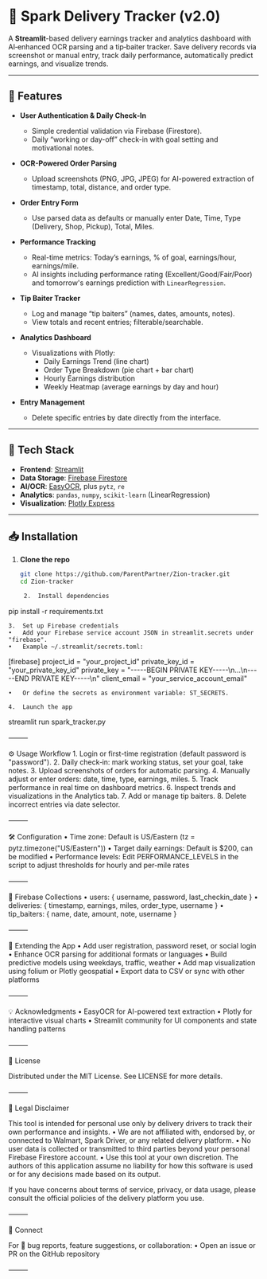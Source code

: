 
# 🚦 Spark Delivery Tracker (v2.0)

A **Streamlit**-based delivery earnings tracker and analytics dashboard with AI‑enhanced OCR parsing and a tip‑baiter tracker. Save delivery records via screenshot or manual entry, track daily performance, automatically predict earnings, and visualize trends.

---

## 🧠 Features

- **User Authentication & Daily Check‑In**  
  - Simple credential validation via Firebase (Firestore).  
  - Daily “working or day-off” check-in with goal setting and motivational notes.

- **OCR-Powered Order Parsing**  
  - Upload screenshots (PNG, JPG, JPEG) for AI-powered extraction of timestamp, total, distance, and order type.

- **Order Entry Form**  
  - Use parsed data as defaults or manually enter Date, Time, Type (Delivery, Shop, Pickup), Total, Miles.

- **Performance Tracking**  
  - Real-time metrics: Today’s earnings, % of goal, earnings/hour, earnings/mile.  
  - AI insights including performance rating (Excellent/Good/Fair/Poor) and tomorrow's earnings prediction with `LinearRegression`.

- **Tip Baiter Tracker**  
  - Log and manage “tip baiters” (names, dates, amounts, notes).  
  - View totals and recent entries; filterable/searchable.

- **Analytics Dashboard**  
  - Visualizations with Plotly:  
    - Daily Earnings Trend (line chart)  
    - Order Type Breakdown (pie chart + bar chart)  
    - Hourly Earnings distribution  
    - Weekly Heatmap (average earnings by day and hour)

- **Entry Management**  
  - Delete specific entries by date directly from the interface.

---

## 💾 Tech Stack

- **Frontend**: [Streamlit](https://streamlit.io)  
- **Data Storage**: [Firebase Firestore](https://firebase.google.com/)  
- **AI/OCR**: [EasyOCR](https://github.com/JaidedAI/EasyOCR), plus `pytz`, `re`  
- **Analytics**: `pandas`, `numpy`, `scikit-learn` (LinearRegression)  
- **Visualization**: [Plotly Express](https://plotly.com/python/plotly-express)

---

## 📥 Installation

1. **Clone the repo**
   ```bash
   git clone https://github.com/ParentPartner/Zion-tracker.git
   cd Zion-tracker

	2.	Install dependencies

pip install -r requirements.txt


	3.	Set up Firebase credentials
	•	Add your Firebase service account JSON in streamlit.secrets under "firebase".
	•	Example ~/.streamlit/secrets.toml:

[firebase]
project_id = "your_project_id"
private_key_id = "your_private_key_id"
private_key = "-----BEGIN PRIVATE KEY-----\n...\n-----END PRIVATE KEY-----\n"
client_email = "your_service_account_email"


	•	Or define the secrets as environment variable: ST_SECRETS.

	4.	Launch the app

streamlit run spark_tracker.py



⸻

⚙️ Usage Workflow
	1.	Login or first-time registration (default password is "password").
	2.	Daily check‑in: mark working status, set your goal, take notes.
	3.	Upload screenshots of orders for automatic parsing.
	4.	Manually adjust or enter orders: date, time, type, earnings, miles.
	5.	Track performance in real time on dashboard metrics.
	6.	Inspect trends and visualizations in the Analytics tab.
	7.	Add or manage tip baiters.
	8.	Delete incorrect entries via date selector.

⸻

🛠️ Configuration
	•	Time zone: Default is US/Eastern (tz = pytz.timezone("US/Eastern"))
	•	Target daily earnings: Default is $200, can be modified
	•	Performance levels: Edit PERFORMANCE_LEVELS in the script to adjust thresholds for hourly and per-mile rates

⸻

🔐 Firebase Collections
	•	users: { username, password, last_checkin_date }
	•	deliveries: { timestamp, earnings, miles, order_type, username }
	•	tip_baiters: { name, date, amount, note, username }

⸻

🚀 Extending the App
	•	Add user registration, password reset, or social login
	•	Enhance OCR parsing for additional formats or languages
	•	Build predictive models using weekdays, traffic, weather
	•	Add map visualization using folium or Plotly geospatial
	•	Export data to CSV or sync with other platforms

⸻

💡 Acknowledgments
	•	EasyOCR for AI-powered text extraction
	•	Plotly for interactive visual charts
	•	Streamlit community for UI components and state handling patterns

⸻

📄 License

Distributed under the MIT License. See LICENSE for more details.

⸻

📜 Legal Disclaimer

This tool is intended for personal use only by delivery drivers to track their own performance and insights.
	•	We are not affiliated with, endorsed by, or connected to Walmart, Spark Driver, or any related delivery platform.
	•	No user data is collected or transmitted to third parties beyond your personal Firebase Firestore account.
	•	Use this tool at your own discretion. The authors of this application assume no liability for how this software is used or for any decisions made based on its output.

If you have concerns about terms of service, privacy, or data usage, please consult the official policies of the delivery platform you use.

⸻

🤝 Connect

For 🐞 bug reports, feature suggestions, or collaboration:
	•	Open an issue or PR on the GitHub repository

⸻
